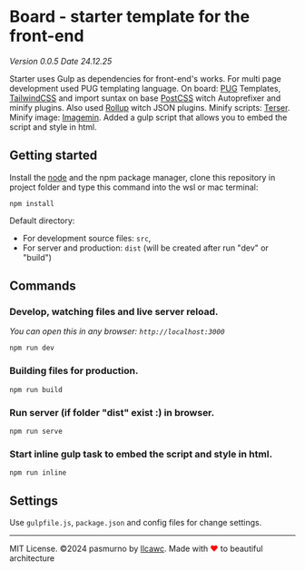 # Board - starter template for the front-end

_Version 0.0.5 Date 24.12.25_

Starter uses Gulp as dependencies for front-end's works. For multi page development used PUG templating language. On board: [PUG](https://pugjs.org/api/getting-started.html) Templates, [TailwindCSS](https://github.com/tailwindlabs/tailwindcss) and import suntax on base [PostCSS](https://github.com/postcss/postcss) witch Autoprefixer and minify plugins. Also used [Rollup](https://github.com/rollup/rollup) witch JSON plugins. Minify scripts: [Terser](https://github.com/terser/terser). Minify image: [Imagemin](https://github.com/imagemin/imagemin). Added a gulp script that allows you to embed the script and style in html.

## Getting started

Install the [node](https://nodejs.org) and the npm package manager, clone this repository in project folder and type this command into the wsl or mac terminal:

```
npm install
```

Default directory:

- For development source files: `src`,
- For server and production: `dist` (will be created after run "dev" or "build")

## Commands

### Develop, watching files and live server reload.

_You can open this in any browser: `http://localhost:3000`_

```
npm run dev
```

### Building files for production.

```
npm run build
```

### Run server (if folder "dist" exist :) in browser.

```
npm run serve
```

### Start inline gulp task to embed the script and style in html.

```
npm run inline
```

## Settings

Use `gulpfile.js`, `package.json` and config files for change settings.

---

MIT License. ©2024 pasmurno by [llcawc](https://github.com/llcawc). Made with <span style="color:red;">❤</span> to beautiful architecture
